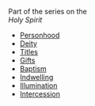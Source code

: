 Part of the series on the  
*Holy Spirit*

* [Personhood](Personhood_of_the_Holy_Spirit "Personhood of the Holy Spirit")
* [Deity](Deity_of_the_Holy_Spirit "Deity of the Holy Spirit")
* [Titles](Titles_of_the_Holy_Spirit "Titles of the Holy Spirit")
* [Gifts](Gifts_of_the_Spirit "Gifts of the Spirit")
* [Baptism](Baptism_of_the_Holy_Spirit "Baptism of the Holy Spirit")
* [Indwelling](Indwelling_of_the_Holy_Spirit "Indwelling of the Holy Spirit")
* [Illumination](Illumination_of_the_Holy_Spirit "Illumination of the Holy Spirit")
* [Intercession](Intercession_of_the_Holy_Spirit "Intercession of the Holy Spirit")
